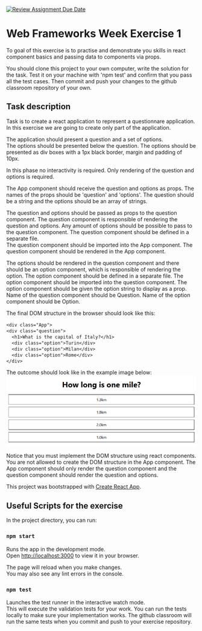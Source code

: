 [![Review Assignment Due Date](https://classroom.github.com/assets/deadline-readme-button-24ddc0f5d75046c5622901739e7c5dd533143b0c8e959d652212380cedb1ea36.svg)](https://classroom.github.com/a/Pv1oBGvB)
# Web Frameworks Week Exercise 1

To goal of this exercise is to practise and demonstrate you skills in react component basics and passing
data to components via props.

You should clone this project to your own computer, write the solution for the task. Test it on your machine with 'npm test' and confirm that you pass all the test cases. Then commit and push your changes to the github classroom repository of your own.

## Task description

Task is to create a react application to represent a questionnare application. In this exercise
we are going to create only part of the application.

The application should present a question and a set of options.  
The options should be presented below the question.
The options should be presented as div boxes with a 1px black border, margin and padding of 10px.

In this phase no interactivity is required. Only rendering of the question and options is required.

The App component should receive the question and options as props. The names
of the props should be 'question' and 'options'. The question should be a string and the options
should be an array of strings.

The question and options should be passed as props to the question component. The question component is
responsible of rendering the question and options.
Any amount of options should be possible to pass to the question component.
The question component should be defined in a separate file.  
The question component should be imported into the App component.
The question component should be rendered in the App component.

The options should be rendered in the question component and there should be an option component, which
is responsible of rendering the option. The option component should be defined in a separate file.
The option component should be imported into the question component.
The option component should be given the option string to display as a prop.
Name of the question component should be Question.
Name of the option component should be Option.

The final DOM structure in the browser should look like this:

```
<div class="App">
<div class="question">
  <h1>What is the capital of Italy?</h1>
  <div class="option">Turin</div>
  <div class="option">Milan</div>
  <div class="option">Rome</div>
</div>
```

The outcome should look like in the example image below:
![Image of the application when completed](Example.png)

Notice that you must implement the DOM structure using react components. You are not allowed to
create the DOM structure in the App component. The App component should only render the question component
and the question component should render the question and options.

This project was bootstrapped with [Create React App](https://github.com/facebook/create-react-app).

## Useful Scripts for the exercise

In the project directory, you can run:

### `npm start`

Runs the app in the development mode.\
Open [http://localhost:3000](http://localhost:3000) to view it in your browser.

The page will reload when you make changes.\
You may also see any lint errors in the console.

### `npm test`

Launches the test runner in the interactive watch mode.\
This will execute the validation tests for your work. You can run the tests locally to make sure your implementation works. The github classroom will run the same tests when you commit and push to your exercise repository. 

